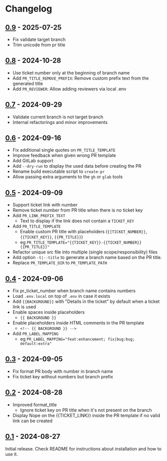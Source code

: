# Changelog

## [0.9](https://github.com/Chemaclass/create-pr/compare/0.8...0.9) - 2025-07-25

- Fix validate target branch
- Trim unicode from pr title

## [0.8](https://github.com/Chemaclass/create-pr/compare/0.7...0.8) - 2024-10-28

- Use ticket number only at the beginning of branch name
- Add `PR_TITLE_REMOVE_PREFIX`: Remove custom prefix text from the generated title
- Add `PR_REVIEWER`: Allow adding reviewers via local .env

## [0.7](https://github.com/Chemaclass/create-pr/compare/0.6...0.7) - 2024-09-29

- Validate current branch is not target branch
- Internal refactorings and minor improvements

## [0.6](https://github.com/Chemaclass/create-pr/compare/0.5...0.6) - 2024-09-16

- Fix additional single quotes on `PR_TITLE_TEMPLATE`
- Improve feedback when given wrong PR template
- Add GitLab support
- Add `--dry-run` to display the used data before creating the PR
- Rename build executable script to `create-pr`
- Allow passing extra arguments to the `gh` or `glab` tools

## [0.5](https://github.com/Chemaclass/create-pr/compare/0.4...0.5) - 2024-09-09

- Support ticket link with number
- Remove ticket number from PR title when there is no ticket key
- Add `PR_LINK_PREFIX_TEXT`
  - Text to display if the link does not contain a `TICKET_KEY`
- Add `PR_TITLE_TEMPLATE`
  - Enable custom PR title with placeholders (`{{TICKET_NUMBER}}`, `{{TICKET_KEY}}`, `{{PR_TITLE}}`)
  - eg `PR_TITLE_TEMPLATE="{{TICKET_KEY}}-{{TICKET_NUMBER}} {{PR_TITLE}}"`
- Refactor unique src file into multiple (single scope/responsibility) files
- Add option `-t|--title` to generate a branch name based on the PR title.
- Replace `PR_TEMPLATE_DIR` to `PR_TEMPLATE_PATH`

## [0.4](https://github.com/Chemaclass/create-pr/compare/0.3...0.4) - 2024-09-06

- Fix pr_ticket_number when branch name contains numbers
- Load `.env.local` on top of `.env` in case it exists
- Add `{{BACKGROUND}}` with "Details in the ticket" by default when a ticket link is used
- Enable spaces inside placeholders
  - `{{ BACKGROUND }}`
- Enable placeholders inside HTML comments in the PR template
  - `<!-- {{ BACKGROUND }} -->`
- Add `PR_LABEL_MAPPING`
  - eg `PR_LABEL_MAPPING="feat:enhancement; fix|bug:bug; default:extra"`

## [0.3](https://github.com/Chemaclass/create-pr/compare/0.2...0.3) - 2024-09-05

- Fix format PR body with number in branch name
- Fix ticket key without numbers but branch prefix

## [0.2](https://github.com/Chemaclass/create-pr/compare/0.1...0.2) - 2024-08-28

- Improved format_title
  - Ignore ticket key on PR title when it's not present on the branch
- Display Nope on the {{TICKET_LINK}} inside the PR template if no valid link can be created

## [0.1](https://github.com/Chemaclass/create-pr/compare/main...0.1) - 2024-08-27

Initial release. Check README for instructions about installation and how to use it.
